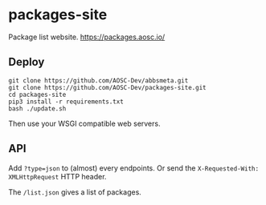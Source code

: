 # packages-site
Package list website. https://packages.aosc.io/

## Deploy

```
git clone https://github.com/AOSC-Dev/abbsmeta.git
git clone https://github.com/AOSC-Dev/packages-site.git
cd packages-site
pip3 install -r requirements.txt
bash ./update.sh
```

Then use your WSGI compatible web servers.

## API

Add `?type=json` to (almost) every endpoints.
Or send the `X-Requested-With: XMLHttpRequest` HTTP header.

The `/list.json` gives a list of packages.

